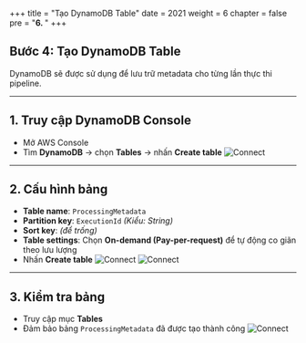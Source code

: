 +++
title = "Tạo DynamoDB Table"
date = 2021
weight = 6
chapter = false
pre = "<b>6. </b>"
+++

## Bước 4: Tạo DynamoDB Table

DynamoDB sẽ được sử dụng để lưu trữ metadata cho từng lần thực thi pipeline.

---

## 1. Truy cập DynamoDB Console

- Mở AWS Console
- Tìm **DynamoDB** → chọn **Tables** → nhấn **Create table**
![Connect](/ws_FCJ_HoangNam/images/6.createDynamoDBTable/B4.png)
---

## 2. Cấu hình bảng

- **Table name**: `ProcessingMetadata`
- **Partition key**: `ExecutionId` *(Kiểu: String)*
- **Sort key**: *(để trống)*
- **Table settings**: Chọn **On-demand (Pay-per-request)** để tự động co giãn theo lưu lượng
- Nhấn **Create table**
![Connect](/ws_FCJ_HoangNam/images/6.createDynamoDBTable/B4_1.png)
![Connect](/ws_FCJ_HoangNam/images/6.createDynamoDBTable/B4_2.png)

---

## 3. Kiểm tra bảng

- Truy cập mục **Tables**
- Đảm bảo bảng `ProcessingMetadata` đã được tạo thành công
![Connect](/ws_FCJ_HoangNam/images/6.createDynamoDBTable/B4_4.png)


